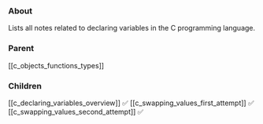### About
Lists all notes related to declaring variables in the C programming language.

### Parent
[[c_objects_functions_types]]

### Children
[[c_declaring_variables_overview]] ✅
[[c_swapping_values_first_attempt]] ✅
[[c_swapping_values_second_attempt]] ✅